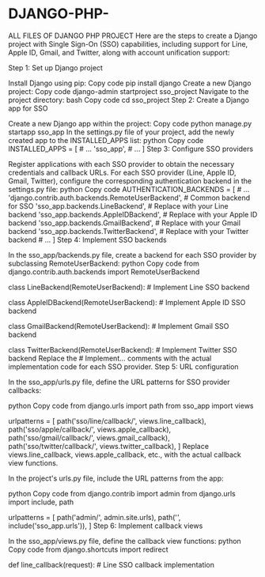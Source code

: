 # DJANGO-PHP-
ALL FILES OF DJANGO PHP PROJECT
Here are the steps to create a Django project with Single Sign-On (SSO) capabilities, including support for Line, Apple ID, Gmail, and Twitter, along with account unification support:

Step 1: Set up Django project

Install Django using pip:
Copy code
pip install django
Create a new Django project:
Copy code
django-admin startproject sso_project
Navigate to the project directory:
bash
Copy code
cd sso_project
Step 2: Create a Django app for SSO

Create a new Django app within the project:
Copy code
python manage.py startapp sso_app
In the settings.py file of your project, add the newly created app to the INSTALLED_APPS list:
python
Copy code
INSTALLED_APPS = [
    # ...
    'sso_app',
    # ...
]
Step 3: Configure SSO providers

Register applications with each SSO provider to obtain the necessary credentials and callback URLs.
For each SSO provider (Line, Apple ID, Gmail, Twitter), configure the corresponding authentication backend in the settings.py file:
python
Copy code
AUTHENTICATION_BACKENDS = [
    # ...
    'django.contrib.auth.backends.RemoteUserBackend',  # Common backend for SSO
    'sso_app.backends.LineBackend',  # Replace with your Line backend
    'sso_app.backends.AppleIDBackend',  # Replace with your Apple ID backend
    'sso_app.backends.GmailBackend',  # Replace with your Gmail backend
    'sso_app.backends.TwitterBackend',  # Replace with your Twitter backend
    # ...
]
Step 4: Implement SSO backends

In the sso_app/backends.py file, create a backend for each SSO provider by subclassing RemoteUserBackend:
python
Copy code
from django.contrib.auth.backends import RemoteUserBackend

class LineBackend(RemoteUserBackend):
    # Implement Line SSO backend

class AppleIDBackend(RemoteUserBackend):
    # Implement Apple ID SSO backend

class GmailBackend(RemoteUserBackend):
    # Implement Gmail SSO backend

class TwitterBackend(RemoteUserBackend):
    # Implement Twitter SSO backend
Replace the # Implement... comments with the actual implementation code for each SSO provider.
Step 5: URL configuration

In the sso_app/urls.py file, define the URL patterns for SSO provider callbacks:

python
Copy code
from django.urls import path
from sso_app import views

urlpatterns = [
    path('sso/line/callback/', views.line_callback),
    path('sso/apple/callback/', views.apple_callback),
    path('sso/gmail/callback/', views.gmail_callback),
    path('sso/twitter/callback/', views.twitter_callback),
]
Replace views.line_callback, views.apple_callback, etc., with the actual callback view functions.

In the project's urls.py file, include the URL patterns from the app:

python
Copy code
from django.contrib import admin
from django.urls import include, path

urlpatterns = [
    path('admin/', admin.site.urls),
    path('', include('sso_app.urls')),
]
Step 6: Implement callback views

In the sso_app/views.py file, define the callback view functions:
python
Copy code
from django.shortcuts import redirect

def line_callback(request):
    # Line SSO callback implementation
